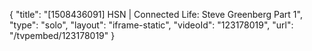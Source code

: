 {
    "title": "[1508436091] HSN | Connected Life: Steve Greenberg Part 1",
    "type": "solo",
    "layout": "iframe-static",
    "videoId": "123178019",
    "url": "\/tvpembed\/123178019"
}